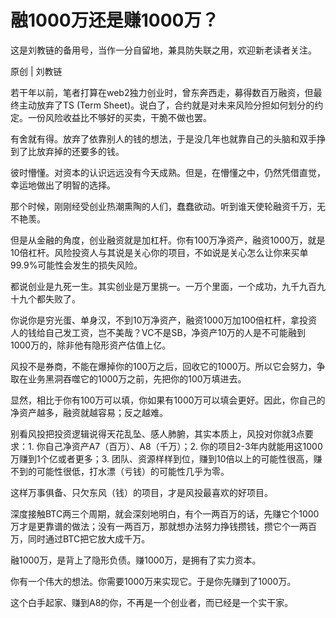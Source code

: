 # 融1000万还是赚1000万？

这是刘教链的备用号，当作一分自留地，兼具防失联之用，欢迎新老读者关注。

原创 | 刘教链

若干年以前，笔者打算在web2独力创业时，曾东奔西走，募得数百万融资，但最终主动放弃了TS (Term Sheet)。说白了，合约就是对未来风险分担如何划分的约定。一份风险收益比不够好的买卖，干脆不做也罢。

有舍就有得。放弃了依靠别人的钱的想法，于是没几年也就靠自己的头脑和双手挣到了比放弃掉的还要多的钱。

彼时懵懂。对资本的认识远远没有今天成熟。但是，在懵懂之中，仍然凭借直觉，幸运地做出了明智的选择。

那个时候，刚刚经受创业热潮熏陶的人们，蠢蠢欲动。听到谁天使轮融资千万，无不艳羡。

但是从金融的角度，创业融资就是加杠杆。你有100万净资产，融资1000万，就是10倍杠杆。风险投资人与其说是关心你的项目，不如说是关心怎么让你来买单99.9%可能性会发生的损失风险。

都说创业是九死一生。其实创业是万里挑一。一万个里面，一个成功，九千九百九十九个都失败了。

你说你是穷光蛋、单身汉，不到10万净资产，融资1000万加100倍杠杆，拿投资人的钱给自己发工资，岂不美哉？VC不是SB，净资产10万的人是不可能融到1000万的，除非他有隐形资产估值上亿。

风投不是券商，不能在爆掉你的100万之后，回收它的1000万。所以它会努力，争取在业务黑洞吞噬它的1000万之前，先把你的100万填进去。

显然，相比于你有100万可以填，你如果有1000万可以填会更好。因此，你自己的净资产越多，融资就越容易；反之越难。

别看风投把投资逻辑说得天花乱坠、感人肺腑，其实本质上，风投对你就3点要求：1. 你自己净资产A7（百万）、A8（千万）；2. 你的项目2-3年内就能用这1000万赚到1个亿或者更多；3. 团队、资源样样到位，赚到10倍以上的可能性很高，赚不到的可能性很低，打水漂（亏钱）的可能性几乎为零。

这样万事俱备、只欠东风（钱）的项目，才是风投最喜欢的好项目。

深度接触BTC两三个周期，就会深刻地明白，有个一两百万的话，先赚它个1000万才是更靠谱的做法；没有一两百万，那就想办法努力挣钱攒钱，攒它个一两百万，同时通过BTC把它放大成千万。

融1000万，是背上了隐形负债。赚1000万，是拥有了实力资本。

你有一个伟大的想法。你需要1000万来实现它。于是你先赚到了1000万。

这个白手起家、赚到A8的你，不再是一个创业者，而已经是一个实干家。
